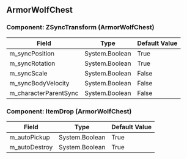 ## ArmorWolfChest

### Component: ZSyncTransform (ArmorWolfChest)

|Field|Type|Default Value|
|---|---|---|
|m_syncPosition|System.Boolean|True|
|m_syncRotation|System.Boolean|True|
|m_syncScale|System.Boolean|False|
|m_syncBodyVelocity|System.Boolean|False|
|m_characterParentSync|System.Boolean|False|

### Component: ItemDrop (ArmorWolfChest)

|Field|Type|Default Value|
|---|---|---|
|m_autoPickup|System.Boolean|True|
|m_autoDestroy|System.Boolean|True|

